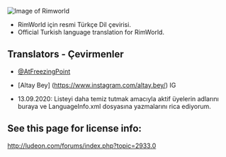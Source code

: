 ![Image of Rimworld](http://rimworldwiki.com/images/thumb/8/8c/Rimworldlogo.png/600px-Rimworldlogo.png)

* RimWorld için resmi Türkçe Dil çevirisi.
* Official Turkish language translation for RimWorld.

## Translators - Çevirmenler
* [@AtFreezingPoint](https://github.com/AtFreezingPoint)
* [Altay Bey] (https://www.instagram.com/altay.bey/) IG

* 13.09.2020: Listeyi daha temiz tutmak amacıyla aktif üyelerin adlarını buraya ve LanguageInfo.xml dosyasına yazmalarını rica ediyorum.

## See this page for license info:
http://ludeon.com/forums/index.php?topic=2933.0
